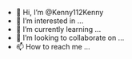 - 👋 Hi, I’m @Kenny112Kenny
- 👀 I’m interested in ...
- 🌱 I’m currently learning ...
- 💞️ I’m looking to collaborate on ...
- 📫 How to reach me ...

<!---
Kenny112Kenny/Kenny112Kenny is a ✨ special ✨ repository because its `README.md` (this file) appears on your GitHub profile.
You can click the Preview link to take a look at your changes.
--->
